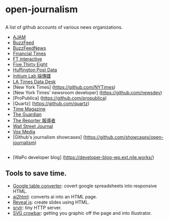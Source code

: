 # open-journalism

## 

A list of github accounts of various news organizations.

* [AJAM](https://github.com/ajam)
* [BuzzFeed](https://github.com/BuzzFeed)
* [BuzzFeedNews](https://github.com/BuzzFeedNews)
* [Financial Times](https://github.com/financial-times)
* [FT interactive](https://github.com/ft-interactive/)
* [Five Thirty Eight](https://github.com/fivethirtyeight)
* [Huffington Post Data](https://github.com/huffpostdata)
* [Initium Lab 端傳媒](https://github.com/initiumlab)
* [LA Times Data Desk](https://github.com/datadesk)
* [New York Times] (https://github.com/NYTimes)
* [New York Times' newsroom developer] (https://github.com/newsdev)
* [ProPublica] (https://github.com/propublica)
* [Quartz] (https://github.com/quartz)
* [Time Magazine](https://github.com/TimeMagazine)
* [The Guardian](https://github.com/guardian)
* [The Reporter 報導者](https://github.com/twreporter)
* [Wall Street Journal](https://github.com/WSJ)
* [Vox Media](https://github.com/voxmedia)
* [Github's journalism showcases] (https://github.com/showcases/open-journalism)


## 
* [WaPo developer blog] (https://developer-blog-wp.ext.nile.works/)

## Tools to save time.

* [Google table converter](https://github.com/jsvine/google-table-converter): covert google spreadsheets into responsive HTML.
* [ai2html](https://github.com/cedricsam/ai2html): converts ai into an HTML page.
* [Reveal js](https://github.com/hakimel/reveal.js): create slides using HTML.
* [srvlr](https://github.com/kavanagh/srvlr): tiny HTTP server.
* [SVG crowbar](https://github.com/NYTimes/svg-crowbar): getting you graphic off the page and into illustrator. 


